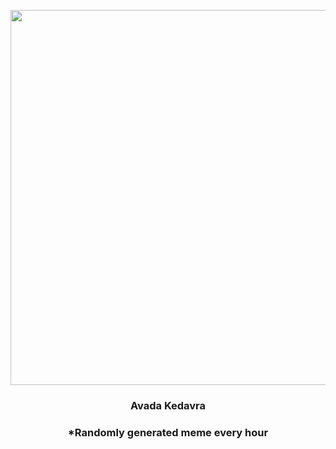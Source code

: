 <p align="center">
        <img src="https://i.redd.it/sp4v1ehqa6p81.jpg" width="600" height="600">
        </p>
        <h3 align="center">Avada Kedavra</h3>
        <h3 align="center">*Randomly generated meme every hour</h3>
    